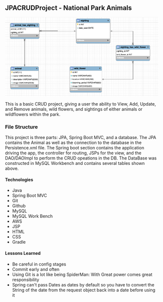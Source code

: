 ## JPACRUDProject - National Park Animals

<img src="NatlPark Tables.png" />

This is a basic CRUD project, giving a user the ability to View, Add, Update, and Remove animals, wild flowers, and sightings of either animals or wildflowers within the park.

### File Structure
This project is three parts: JPA, Spring Boot MVC, and a database. The JPA contains the Animal as well as the connection to the database in the Persistence.xml file. The Spring boot section contains the application driving the app, the controller for routing, JSPs for the view, and the DAO/DAOImpl to perform the CRUD opeations in the DB. The DataBase was constructed in MySQL Workbench and contains several tables shown above.

#### Technologies
- Java
- Spring Boot MVC
- Git
- Github
- MySQL
- MySQL Work Bench
- AWS
- JSP
- HTML
- CSS
- Gradle

#### Lessons Learned
- Be careful in config stages
- Commit early and often
- Using Git is a lot like being SpiderMan: With Great power comes great responsibility
- Spring can't pass Dates as dates by default so you have to convert the String of the date from the request object back into a date before using it
